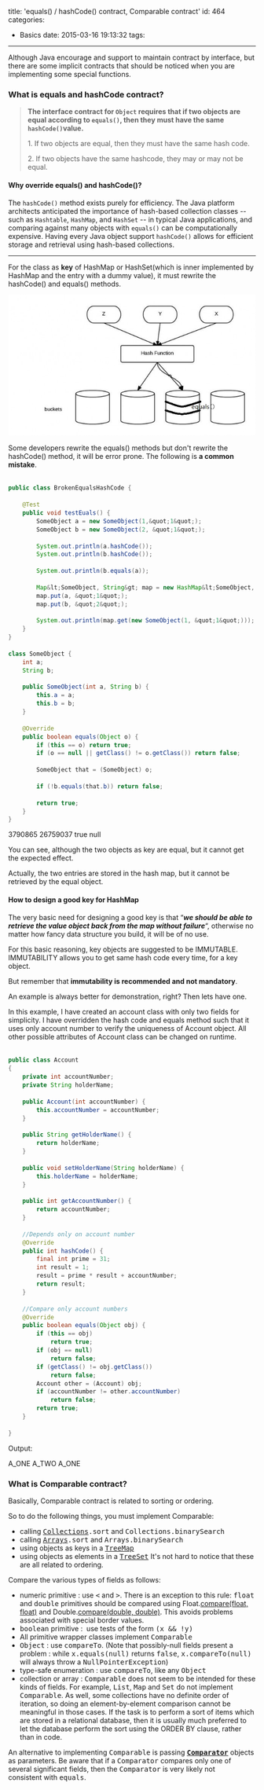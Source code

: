 title: 'equals() / hashCode() contract, Comparable contract'
id: 464
categories:
  - Basics
date: 2015-03-16 19:13:32
tags:
---

Although Java encourage and support to maintain contract by interface, but there are some implicit contracts that should be noticed when you are implementing some special functions.

### What is equals and hashCode contract?

> **The interface contract for `Object` requires that if two objects are equal according to `equals()`, then they must have the same `hashCode()`value.**
> 
> 
> 1\. If two objects are equal, then they must have the same hash code.
> 
> 2\. If two objects have the same hashcode, they may or may not be equal.

#### Why override equals() and hashCode()?

The `hashCode()` method exists purely for efficiency. The Java platform architects anticipated the importance of hash-based collection classes -- such as `Hashtable`, `HashMap`, and `HashSet` -- in typical Java applications, and comparing against many objects with `equals()` can be computationally expensive. Having every Java object support `hashCode()` allows for efficient storage and retrieval using hash-based collections.

---------------

For the class as **key** of HashMap or HashSet(which is inner implemented by HashMap and the entry with a dummy value), it must rewrite the hashCode() and equals() methods.

![java-hashcode-650x369](/media/java-hashcode-650x3691.jpeg)

Some developers rewrite the equals() methods but don't rewrite the hashCode() method, it will be error prone. The following is **a common mistake**.

``` java

public class BrokenEqualsHashCode {

    @Test
    public void testEuals() {
        SomeObject a = new SomeObject(1,&quot;1&quot;);
        SomeObject b = new SomeObject(2, &quot;1&quot;);

        System.out.println(a.hashCode());
        System.out.println(b.hashCode());

        System.out.println(b.equals(a));

        Map&lt;SomeObject, String&gt; map = new HashMap&lt;SomeObject, String&gt;(10);
        map.put(a, &quot;1&quot;);
        map.put(b, &quot;2&quot;);

		System.out.println(map.get(new SomeObject(1, &quot;1&quot;)));
	}
}

class SomeObject {
    int a;
    String b;

    public SomeObject(int a, String b) {
        this.a = a;
        this.b = b;
    }

    @Override
    public boolean equals(Object o) {
        if (this == o) return true;
        if (o == null || getClass() != o.getClass()) return false;

        SomeObject that = (SomeObject) o;

        if (!b.equals(that.b)) return false;

        return true;
    }
}
```

3790865
26759037
true
null

You can see, although the two objects as key are equal, but it cannot get the expected effect.

Actually, the two entries are stored in the hash map, but it cannot be retrieved by the equal object.

#### How to design a good key for HashMap

The very basic need for designing a good key is that “_**we should be able to retrieve the value object back from the map without failure**_“, otherwise no matter how fancy data structure you build, it will be of no use.

For this basic reasoning, key objects are suggested to be IMMUTABLE. IMMUTABILITY allows you to get same hash code every time, for a key object.

But remember that **immutability is recommended and not mandatory**.

An example is always better for demonstration, right? Then lets have one.

In this example, I have created an account class with only two fields for simplicity. I have overridden the hash code and equals method such that it uses only account number to verify the uniqueness of Account object. All other possible attributes of Account class can be changed on runtime.

``` java

public class Account
{
    private int accountNumber;
    private String holderName;

    public Account(int accountNumber) {
        this.accountNumber = accountNumber;
    }

    public String getHolderName() {
        return holderName;
    }

    public void setHolderName(String holderName) {
        this.holderName = holderName;
    }

    public int getAccountNumber() {
        return accountNumber;
    }

    //Depends only on account number
    @Override
    public int hashCode() {
        final int prime = 31;
        int result = 1;
        result = prime * result + accountNumber;
        return result;
    }

    //Compare only account numbers
    @Override
    public boolean equals(Object obj) {
        if (this == obj)
            return true;
        if (obj == null)
            return false;
        if (getClass() != obj.getClass())
            return false;
        Account other = (Account) obj;
        if (accountNumber != other.accountNumber)
            return false;
        return true;
    }

}
```

Output:

A_ONE
A_TWO
A_ONE

### What is Comparable contract?

Basically, Comparable contract is related to sorting or ordering.

So to do the following things, you must implement Comparable:

*   calling <tt>[Collections](http://docs.oracle.com/javase/7/docs/api/java/util/Collections.html).sort</tt> and <tt>Collections.binarySearch</tt>
*   calling <tt>[Arrays](http://docs.oracle.com/javase/7/docs/api/java/util/Arrays.html).sort</tt> and <tt>Arrays.binarySearch</tt>
*   using objects as keys in a <tt>[TreeMap](http://docs.oracle.com/javase/7/docs/api/java/util/TreeMap.html)</tt>
*   using objects as elements in a <tt>[TreeSet](http://docs.oracle.com/javase/7/docs/api/java/util/TreeSet.html)</tt>
It's not hard to notice that these are all related to ordering.

Compare the various types of fields as follows:

*   numeric primitive : use <tt>&lt;</tt> and <tt>&gt;</tt>. There is an exception to this rule: <tt>float</tt> and <tt>double</tt> primitives should be compared using Float.[compare(float, float)](http://docs.oracle.com/javase/7/docs/api/java/lang/Float.html#compare(float,%20float)) and Double.[compare(double, double)](http://docs.oracle.com/javase/7/docs/api/java/lang/Double.html#compare(double,%20double)). This avoids problems associated with special border values.
*   <tt>boolean</tt> primitive :  use tests of the form <tt>(x &amp;&amp; !y)</tt>
*   All primitive wrapper classes implement <tt>Comparable</tt>
*   <tt>Object</tt> : use <tt>compareTo</tt>. (Note that possibly-null fields present a problem : while <tt>x.equals(null)</tt> returns <tt>false</tt>, <tt>x.compareTo(null)</tt> will always throw a <tt>NullPointerException</tt>)
*   type-safe enumeration : use <tt>compareTo</tt>, like any <tt>Object</tt>
*   collection or array : <tt>Comparable</tt> does not seem to be intended for these kinds of fields. For example, <tt>List</tt>, <tt>Map</tt> and <tt>Set</tt> do not implement <tt>Comparable</tt>. As well, some collections have no definite order of iteration, so doing an element-by-element comparison cannot be meaningful in those cases.
If the task is to perform a sort of items which are stored in a relational database, then it is usually much preferred to let the database perform the sort using the ORDER BY clause, rather than in code.

An alternative to implementing <tt>Comparable</tt> is passing **<tt>[Comparator](http://docs.oracle.com/javase/7/docs/api/java/util/Comparator.html)</tt>** objects as parameters. Be aware that if a <tt>Comparator</tt> compares only one of several significant fields, then the <tt>Comparator</tt> is very likely not consistent with <tt>equals</tt>.